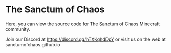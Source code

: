 # The Sanctum of Chaos

Here, you can view the source code for The Sanctum of Chaos Minecraft community.

Join our Discord at https://discord.gg/hTXKqhdDpY or visit us on the web at sanctumofchaos.github.io

